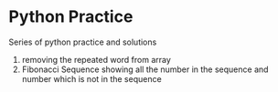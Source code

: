 # Python Practice
Series of python practice and solutions

1. removing the repeated word from array
2. Fibonacci Sequence showing all the number in the sequence and number which is not in the sequence